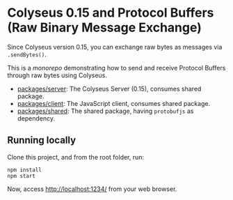 # Colyseus 0.15 and Protocol Buffers (Raw Binary Message Exchange)

Since Colyseus version 0.15, you can exchange raw bytes as messages via `.sendBytes()`.

This is a _monorepo_ demonstrating how to send and receive Protocol Buffers through raw bytes using Colyseus.

- [packages/server](packages/server): The Colyseus Server (0.15), consumes shared package.
- [packages/client](packages/client): The JavaScript client, consumes shared package.
- [packages/shared](packages/shared): The shared package, having `protobufjs` as dependency.

## Running locally

Clone this project, and from the root folder, run:

```
npm install
npm start
```

Now, access [http://localhost:1234/](http://localhost:1234/) from your web browser.